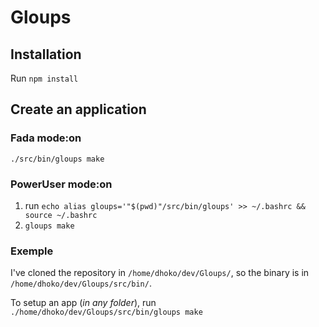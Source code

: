 # Gloups

## Installation

Run `npm install`

## Create an application

### Fada mode:on

`./src/bin/gloups make`

### PowerUser mode:on

1. run `echo alias gloups='"$(pwd)"/src/bin/gloups' >> ~/.bashrc && source ~/.bashrc`
2. `gloups make`

### Exemple

I've cloned the repository in `/home/dhoko/dev/Gloups/`, so the binary is in `/home/dhoko/dev/Gloups/src/bin/`.

To setup an app (*in any folder*), run `./home/dhoko/dev/Gloups/src/bin/gloups make`
